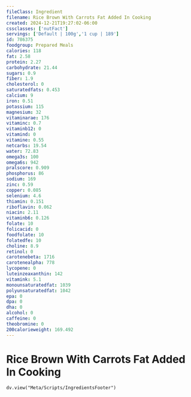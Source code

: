 ```yaml
---
fileClass: Ingredient
filename: Rice Brown With Carrots Fat Added In Cooking
created: 2024-12-21T19:27:02-06:00
cssclasses: ['nutFact']
servings: ['Default | 100g','1 cup | 189']
id: 786375
foodgroup: Prepared Meals
calories: 118
fat: 2.58
protein: 2.27
carbohydrate: 21.44
sugars: 0.9
fiber: 1.9
cholesterol: 0
saturatedfats: 0.453
calcium: 9
iron: 0.51
potassium: 115
magnesium: 32
vitaminarae: 176
vitaminc: 0.7
vitaminb12: 0
vitamind: 0
vitamine: 0.55
netcarbs: 19.54
water: 72.83
omega3s: 100
omega6s: 942
pralscore: 0.909
phosphorus: 86
sodium: 169
zinc: 0.59
copper: 0.085
selenium: 4.6
thiamin: 0.151
riboflavin: 0.062
niacin: 2.11
vitaminb6: 0.126
folate: 10
folicacid: 0
foodfolate: 10
folatedfe: 10
choline: 8.9
retinol: 0
carotenebeta: 1716
carotenealpha: 778
lycopene: 0
luteinzeaxanthin: 142
vitamink: 5.1
monounsaturatedfat: 1039
polyunsaturatedfat: 1042
epa: 0
dpa: 0
dha: 0
alcohol: 0
caffeine: 0
theobromine: 0
200calorieweight: 169.492
---
```


# Rice Brown With Carrots Fat Added In Cooking

```dataviewjs
dv.view("Meta/Scripts/IngredientsFooter")
```